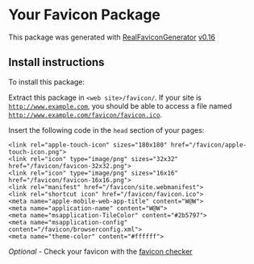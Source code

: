 # Your Favicon Package

This package was generated with [RealFaviconGenerator](https://realfavicongenerator.net/) [v0.16](https://realfavicongenerator.net/change_log#v0.16)

## Install instructions

To install this package:

Extract this package in <code>&lt;web site&gt;/favicon/</code>. If your site is <code>http://www.example.com</code>, you should be able to access a file named <code>http://www.example.com/favicon/favicon.ico</code>.

Insert the following code in the `head` section of your pages:

    <link rel="apple-touch-icon" sizes="180x180" href="/favicon/apple-touch-icon.png">
    <link rel="icon" type="image/png" sizes="32x32" href="/favicon/favicon-32x32.png">
    <link rel="icon" type="image/png" sizes="16x16" href="/favicon/favicon-16x16.png">
    <link rel="manifest" href="/favicon/site.webmanifest">
    <link rel="shortcut icon" href="/favicon/favicon.ico">
    <meta name="apple-mobile-web-app-title" content="W@W">
    <meta name="application-name" content="W@W">
    <meta name="msapplication-TileColor" content="#2b5797">
    <meta name="msapplication-config" content="/favicon/browserconfig.xml">
    <meta name="theme-color" content="#ffffff">

*Optional* - Check your favicon with the [favicon checker](https://realfavicongenerator.net/favicon_checker)